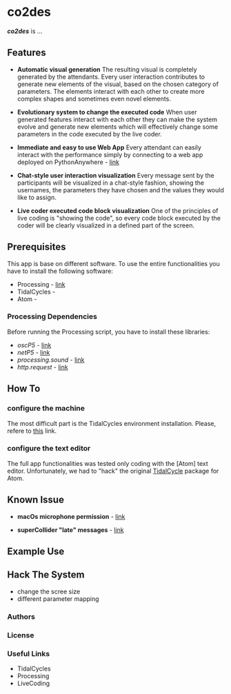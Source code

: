# **co2des**

**_co2des_** is ...

## **Features**
+ **Automatic visual generation**
  The resulting visual is completely generated by the attendants. Every user interaction contributes to generate new elements of the visual, based on the chosen category of parameters. The elements interact with each other to create more complex shapes and sometimes even novel elements.

+ **Evolutionary system to change the executed code**
  When user generated features interact with each other they can make the system evolve and generate new elements which will effectively change some parameters in the code executed by the live coder.

+ **Immediate and easy to use Web App**
  Every attendant can easily interact with the performance simply by connecting to a web app deployed on PythonAnywhere - [link](https://wemakethings.pythonanywhere.com/)

+ **Chat-style user interaction visualization**
  Every message sent by the participants will be visualized in a chat-style fashion, showing the usernames, the parameters they have chosen and the values they would like to assign.

+ **Live coder executed code block visualization**
  One of the principles of live coding is "showing the code", so every code block executed by the coder will be clearly visualized in a defined part of the screen.

## **Prerequisites**
This app is base on different software. To use the entire functionalities you have to install the following software:
+ Processing - [link]()
+ TidalCycles -
+ Atom -

### Processing Dependencies
Before running the Processing script, you have to install these libraries:
+ _oscP5_ - [link](http://www.sojamo.de/libraries/oscP5/)
+ _netP5_ - [link](http://www.sojamo.de/libraries/oscp5/reference/netP5/package-summary.html)
+ _processing.sound_ - [link](https://processing.org/reference/libraries/sound/)
+ _http.request_ - [link](https://github.com/runemadsen/HTTP-Requests-for-Processing)


## **How To**
### configure the machine
The most difficult part is the TidalCycles environment installation.
Please, refere to [this]() link.
### configure the text editor
The full app functionalities was tested only coding with the [Atom] text editor.
Unfortunately, we had to "hack" the original [TidalCycle]() package for Atom.

## Known Issue
+ **macOs microphone permission** - [link](https://github.com/processing/processing-sound/issues/51#issuecomment-622929461)

+ **superCollider "late" messages** - [link](https://github.com/musikinformatik/SuperDirt/blob/develop/superdirt_startup.scd)

## Example Use

## Hack The System
+ change the scree size
+ different parameter mapping


### Authors

### License

### Useful Links

+ TidalCycles
+ Processing
+ LiveCoding
